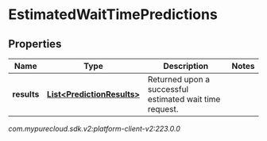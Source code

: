 # EstimatedWaitTimePredictions


## Properties

| Name | Type | Description | Notes |
| ------------ | ------------- | ------------- | ------------- |
| **results** | [**List&lt;PredictionResults&gt;**](PredictionResults) | Returned upon a successful estimated wait time request. |  |




_com.mypurecloud.sdk.v2:platform-client-v2:223.0.0_
